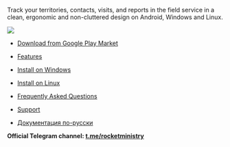 Track your territories, contacts, visits, and reports in the field service in a clean, ergonomic and non-cluttered design on Android, Windows and Linux.

![](https://play-lh.googleusercontent.com/W-X0-u7IGY_X3Kkp7ZQZ5xAad28HCorZ18NGEnpeb1tBPeW5AG6Cx4wyI1i_t-m072Y)

* [Download from Google Play Market](https://play.google.com/store/apps/details?id=org.rocketministry)

* [Features](https://github.com/antorix/Rocket-Ministry/wiki#features)

* [Install on Windows](https://github.com/antorix/Rocket-Ministry/wiki#windows)
 
* [Install on Linux](https://github.com/antorix/Rocket-Ministry/wiki#linux)
 
* [Frequently Asked Questions](https://github.com/antorix/Rocket-Ministry/wiki#faq)

* [Support](https://github.com/antorix/Rocket-Ministry/wiki#support)

* [Документация по-русски](https://github.com/antorix/Rocket-Ministry/wiki/ru)

**Official Telegram channel: [t.me/rocketministry](https://t.me/rocketministry)**

